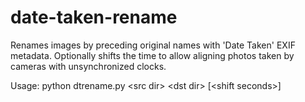 date-taken-rename
=================

Renames images by preceding original names with 'Date Taken' EXIF metadata. Optionally shifts the time to allow aligning photos taken by cameras with unsynchronized clocks.

Usage: python dtrename.py \<src dir\> \<dst dir\> [\<shift seconds\>]
